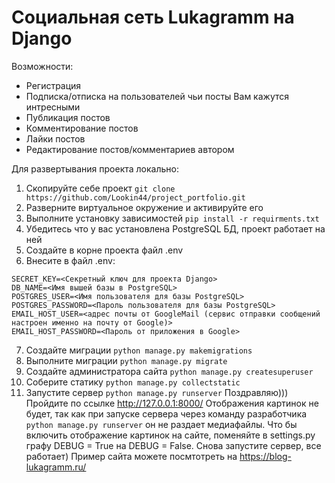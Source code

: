 # Социальная сеть Lukagramm на Django

Возможности:
- Регистрация
- Подписка/отписка на пользователей чьи посты Вам кажутся интресными
- Публикация постов
- Комментирование постов
- Лайки постов
- Редактирование постов/комментариев автором

Для развертывания проекта локально:
1. Скопируйте себе проект ```git clone https://github.com/Lookin44/project_portfolio.git```
2. Разверните виртуальное окружение и активируйте его
3. Выполните установку зависимостей ```pip install -r requirments.txt```
4. Убедитесь что у вас установлена PostgreSQL БД, проект работает на ней
5. Создайте в корне проекта файл .env
6. Внесите в файл .env:
```
SECRET_KEY=<Секретный ключ для проекта Django>
DB_NAME=<Имя вышей базы в PostgreSQL>
POSTGRES_USER=<Имя пользователя для базы PostgreSQL>
POSTGRES_PASSWORD=<Пароль пользователя для базы PostgreSQL>
EMAIL_HOST_USER=<адрес почты от GoogleMail (сервис отправки сообщений настроен именно на почту от Google)>
EMAIL_HOST_PASSWORD=<Пароль от приложения в Google>
```
7. Создайте миграции ```python manage.py makemigrations```
8. Выполните миграции ```python manage.py migrate```
9. Создайте администратора сайта ```python manage.py createsuperuser```
10. Соберите статику ```python manage.py collectstatic```
11. Запустите сервер ```python manage.py runserver```
Поздравляю))) Пройдите по ссылке http://127.0.0.1:8000/
Отображения картинок не будет, так как при запуске сервера через команду разработчика ```python manage.py runserver``` он не раздает медиафайлы.
Что бы включить отображение картинок на сайте, поменяйте в settings.py графу DEBUG = True на DEBUG = False. Снова запустите сервер, все работает)
Пример сайта можете посмтотреть на https://blog-lukagramm.ru/
